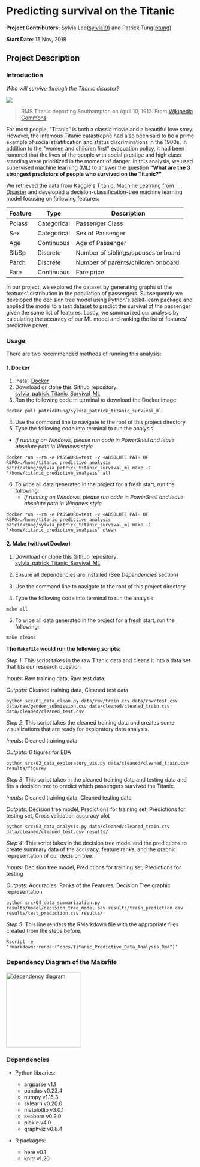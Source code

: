 # Predicting survival on the Titanic

**Project Contributors:** Sylvia Lee([sylvia19](https://github.ubc.ca/MDS-2018-19/DSCI_522_proposal_sylvia19/blob/master/README.md)) and Patrick Tung([ptung](https://github.ubc.ca/mds-2018-19/DSCI_522_proposal_ptung))

**Start Date:** 15 Nov, 2018

## Project Description

### Introduction

*Who will survive through the Titanic disaster?*

![](https://upload.wikimedia.org/wikipedia/commons/thumb/f/fd/RMS_Titanic_3.jpg/1200px-RMS_Titanic_3.jpg)

> RMS Titanic departing Southampton on April 10, 1912. From [Wikipedia Commons](https://en.wikipedia.org/wiki/File:RMS_Titanic_3.jpg)

For most people, "Titanic" is both a classic movie and a beautiful love story. However, the infamous Titanic catastrophe had also been said to be a prime example of social stratification and status discriminations in the 1900s. In addition to the "women and children first" evacuation policy, it had been rumored that the lives of the people with social prestige and high class standing were prioritized in the moment of danger. In this analysis, we used supervised machine learning (ML) to answer the question **"What are the 3 strongest predictors of people who survived on the Titanic?"**

We retrieved the data from [Kaggle's Titanic: Machine Learning from Disaster](https://www.kaggle.com/c/titanic) and developed a decision-classification-tree machine learning model focusing on following features:

| Feature | Type | Description |
| --- | --- | --- |
| Pclass | Categorical | Passenger Class |
| Sex | Categorical | Sex of Passenger |
| Age | Continuous | Age of Passenger |
| SibSp | Discrete | Number of siblings/spouses onboard |
| Parch | Discrete | Number of parents/children onboard |
| Fare | Continuous | Fare price |

In our project, we explored the dataset by generating graphs of the features' distribution in the population of passengers. Subsequently we developed the decision tree model using Python's scikit-learn package and applied the model to a test dataset to predict the survival of the passenger given the same list of features. Lastly, we summarized our analysis by calculating the accuracy of our ML model and ranking the list of features' predictive power.


### Usage

There are two recommended methods of running this analysis:

#### 1. Docker

1. Install [Docker](https://www.docker.com/get-started)
2. Download or clone this Github repository:  [sylvia_patrick_Titanic_Survival_ML](https://github.com/UBC-MDS/sylvia_patrick_Titanic_Survival_ML)
3. Run the following code in terminal to download the Docker image:

```
docker pull patricktung/sylvia_patrick_titanic_survival_ml
```
4. Use the command line to navigate to the root of this project directory
5. Type the following code into terminal to run the analysis:
  - *If running on Windows, please run code in PowerShell and leave absolute path in Windows style*

```
docker run --rm -e PASSWORD=test -v <ABSOLUTE PATH OF REPO>:/home/titanic_predictive_analysis patricktung/sylvia_patrick_titanic_survival_ml make -C '/home/titanic_predictive_analysis' all
```

6. To wipe all data generated in the project for a fresh start, run the following:
    - *If running on Windows, please run code in PowerShell and leave absolute path in Windows style*

```
docker run --rm -e PASSWORD=test -v <ABSOLUTE PATH OF REPO>:/home/titanic_predictive_analysis patricktung/sylvia_patrick_titanic_survival_ml make -C '/home/titanic_predictive_analysis' clean
```

#### 2. Make (without Docker)

1. Download or clone this Github repository:  [sylvia_patrick_Titanic_Survival_ML](https://github.com/UBC-MDS/sylvia_patrick_Titanic_Survival_ML)

2. Ensure all dependencies are installed (See *Dependencies* section)

3. Use the command line to navigate to the root of this project directory
4. Type the following code into terminal to run the analysis:
```
make all
```
5. To wipe all data generated in the project for a fresh start, run the following:
```
make cleans
```

**The `Makefile` would run the following scripts:**

*Step 1*: This script takes in the raw Titanic data and cleans it into a data set that fits our research question.

*Inputs*: Raw training data, Raw test data

*Outputs*: Cleaned training data, Cleaned test data

```
python src/01_data_clean.py data/raw/train.csv data/raw/test.csv data/raw/gender_submission.csv data/cleaned/cleaned_train.csv data/cleaned/cleaned_test.csv
```


*Step 2*: This script takes the cleaned training data and creates some visualizations that are ready for exploratory data analysis.

*Inputs*: Cleaned training data

*Outputs*: 6 figures for EDA
```
python src/02_data_exploratory_vis.py data/cleaned/cleaned_train.csv results/figure/
```


*Step 3*: This script takes in the cleaned training data and testing data and fits a decision tree to predict which passengers survived the Titanic.

*Inputs*: Cleaned training data, Cleaned testing data

*Outputs*: Decision tree model, Predictions for training set, Predictions for testing set, Cross validation accuracy plot
```
python src/03_data_analysis.py data/cleaned/cleaned_train.csv data/cleaned/cleaned_test.csv results/
```


*Step 4*: This script takes in the decision tree model and the predictions to create summary data of the accuracy, feature ranks, and the graphic representation of our decision tree.

*Inputs*: Decision tree model, Predictions for training set, Predictions for testing

*Outputs*: Accuracies, Ranks of the Features, Decision Tree graphic representation
```
python src/04_data_summarization.py results/model/decision_tree_model.sav results/train_prediction.csv results/test_prediction.csv results/
```


*Step 5*: This line renders the RMarkdown file with the appropriate files created from the steps before.
```
Rscript -e 'rmarkdown::render("docs/Titanic_Predictive_Data_Analysis.Rmd")'
```

### Dependency Diagram of the Makefile

<img src="https://github.com/tungpatrick/sylvia_patrick_Titanic_Survival_ML/blob/master/Makefile.png" alt="dependency diagram" height="200">

### Dependencies

+ Python libraries:
    + argparse v1.1
    + pandas v0.23.4
    + numpy v1.15.3
    + sklearn v0.20.0
    + matplotlib v3.0.1
    + seaborn v0.9.0
    + pickle v4.0
    + graphviz v0.8.4


+ R packages:
    + here v0.1
    + knitr v1.20
